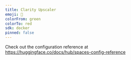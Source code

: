 ```yaml
---
title: Clarity Upscaler
emoji: 🦀
colorFrom: green
colorTo: red
sdk: docker
pinned: false
---
```


Check out the configuration reference at https://huggingface.co/docs/hub/spaces-config-reference
